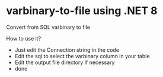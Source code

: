 # varbinary-to-file using .NET 8
Convert from SQL varbinary to file

How to use it?
- Just edit the Connection string in the code
- Edit the sql to select the varbinary column in your table
- Edit the output file directory if necessary
- done
